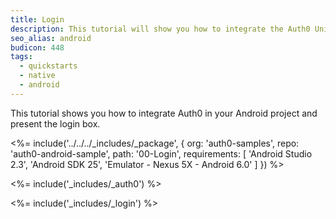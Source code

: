 ```yaml
---
title: Login
description: This tutorial will show you how to integrate the Auth0 Universal Login in your Android project in order to present the login box.
seo_alias: android
budicon: 448
tags:
  - quickstarts
  - native
  - android
---
```


This tutorial shows you how to integrate Auth0 in your Android project and present the login box.

<%= include('../../../_includes/_package', {
  org: 'auth0-samples',
  repo: 'auth0-android-sample',
  path: '00-Login',
  requirements: [
    'Android Studio 2.3',
    'Android SDK 25',
    'Emulator - Nexus 5X - Android 6.0'
  ]
}) %>

<%= include('_includes/_auth0') %>

<%= include('_includes/_login') %>